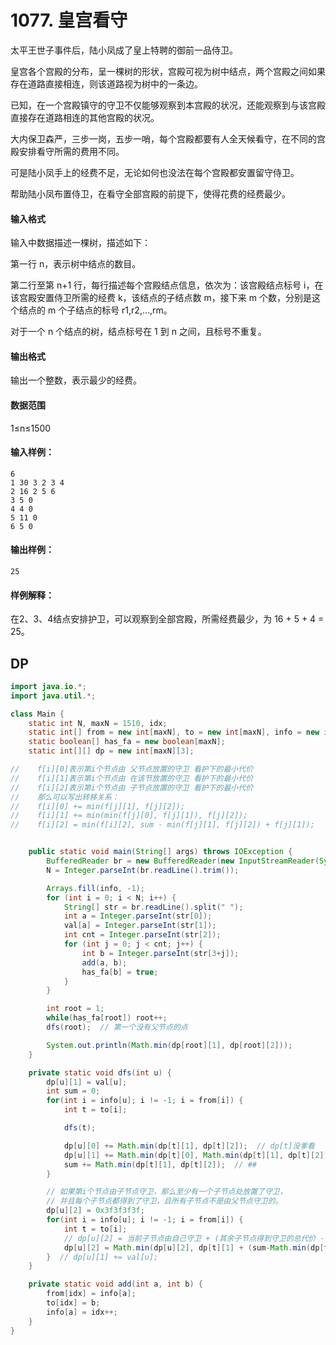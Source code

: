 # 1077. 皇宫看守

太平王世子事件后，陆小凤成了皇上特聘的御前一品侍卫。

皇宫各个宫殿的分布，呈一棵树的形状，宫殿可视为树中结点，两个宫殿之间如果存在道路直接相连，则该道路视为树中的一条边。

已知，在一个宫殿镇守的守卫不仅能够观察到本宫殿的状况，还能观察到与该宫殿直接存在道路相连的其他宫殿的状况。

大内保卫森严，三步一岗，五步一哨，每个宫殿都要有人全天候看守，在不同的宫殿安排看守所需的费用不同。

可是陆小凤手上的经费不足，无论如何也没法在每个宫殿都安置留守侍卫。

帮助陆小凤布置侍卫，在看守全部宫殿的前提下，使得花费的经费最少。

#### 输入格式

输入中数据描述一棵树，描述如下：

第一行 n，表示树中结点的数目。

第二行至第 n+1 行，每行描述每个宫殿结点信息，依次为：该宫殿结点标号 i，在该宫殿安置侍卫所需的经费 k，该结点的子结点数 m，接下来 m 个数，分别是这个结点的 m 个子结点的标号 r1,r2,…,rm。

对于一个 n 个结点的树，结点标号在 1 到 n 之间，且标号不重复。

#### 输出格式

输出一个整数，表示最少的经费。

#### 数据范围

1≤n≤1500

#### 输入样例：

```
6
1 30 3 2 3 4
2 16 2 5 6
3 5 0
4 4 0
5 11 0
6 5 0
```

#### 输出样例：

```
25
```

#### 样例解释：

在2、3、4结点安排护卫，可以观察到全部宫殿，所需经费最少，为 16 + 5 + 4 = 25。

## DP

```java
import java.io.*;
import java.util.*;

class Main {
    static int N, maxN = 1510, idx;
    static int[] from = new int[maxN], to = new int[maxN], info = new int[maxN], val = new int[maxN];
    static boolean[] has_fa = new boolean[maxN];
    static int[][] dp = new int[maxN][3];

//    f[i][0]表示第i个节点由 父节点放置的守卫 看护下的最小代价
//    f[i][1]表示第i个节点由 在该节放置的守卫 看护下的最小代价
//    f[i][2]表示第i个节点由 子节点放置的守卫 看护下的最小代价
//    那么可以写出转移关系：
//    f[i][0] += min(f[j][1], f[j][2]);
//    f[i][1] += min(min(f[j][0], f[j][1]), f[j][2]);
//    f[i][2] = min(f[i][2], sum - min(f[j][1], f[j][2]) + f[j][1]);


    public static void main(String[] args) throws IOException {
        BufferedReader br = new BufferedReader(new InputStreamReader(System.in));
        N = Integer.parseInt(br.readLine().trim());

        Arrays.fill(info, -1);
        for (int i = 0; i < N; i++) {
            String[] str = br.readLine().split(" ");
            int a = Integer.parseInt(str[0]);
            val[a] = Integer.parseInt(str[1]);
            int cnt = Integer.parseInt(str[2]);
            for (int j = 0; j < cnt; j++) {
                int b = Integer.parseInt(str[3+j]);
                add(a, b);
                has_fa[b] = true;
            }
        }

        int root = 1;
        while(has_fa[root]) root++;
        dfs(root);  // 第一个没有父节点的点

        System.out.println(Math.min(dp[root][1], dp[root][2]));
    }

    private static void dfs(int u) {
        dp[u][1] = val[u];
        int sum = 0;
        for(int i = info[u]; i != -1; i = from[i]) {
            int t = to[i];

            dfs(t);

            dp[u][0] += Math.min(dp[t][1], dp[t][2]);  // dp[t]没爹看
            dp[u][1] += Math.min(dp[t][0], Math.min(dp[t][1], dp[t][2]));  // dp[t]有爹看
            sum += Math.min(dp[t][1], dp[t][2]);  // ##
        }

        // 如果第i个节点由子节点守卫，那么至少有一个子节点处放置了守卫，
        // 并且每个子节点都得到了守卫，且所有子节点不是由父节点守卫的。
        dp[u][2] = 0x3f3f3f3f;
        for(int i = info[u]; i != -1; i = from[i]) {
            int t = to[i];
            // dp[u][2] = 当前子节点由自己守卫 + (其余子节点得到守卫的总代价 - 去掉当前节点的重复值)
            dp[u][2] = Math.min(dp[u][2], dp[t][1] + (sum-Math.min(dp[t][1], dp[t][2])));  // ##
        }  // dp[u][1] += val[u];
    }

    private static void add(int a, int b) {
        from[idx] = info[a];
        to[idx] = b;
        info[a] = idx++;
    }
}
```

